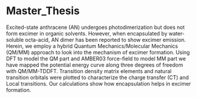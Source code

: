 # Master_Thesis
Excited-state anthracene (AN) undergoes photodimerization but does not form excimer in organic solvents.  However, when encapsulated by water-soluble octa-acid, AN dimer has been reported to show excimer emission. Herein, we employ a hybrid Quantum Mechanics/Molecular Mechanics (QM/MM) approach to look into the mechanism of excimer formation. Using DFT to model the QM part and AMBER03
force-field to model MM part we have mapped the potential energy curve along three degrees of freedom with QM/MM-TDDFT. Transition density matrix elements and natural transition orbitals were plotted to characterize the charge transfer (CT) and Local transitions. Our calculations show how encapsulation helps in excimer formation.
